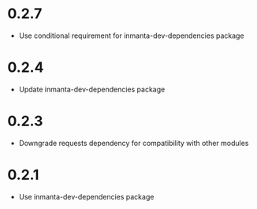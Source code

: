 # 0.2.7
- Use conditional requirement for inmanta-dev-dependencies package

# 0.2.4
- Update inmanta-dev-dependencies package

# 0.2.3
- Downgrade requests dependency for compatibility with other modules

# 0.2.1
- Use inmanta-dev-dependencies package
